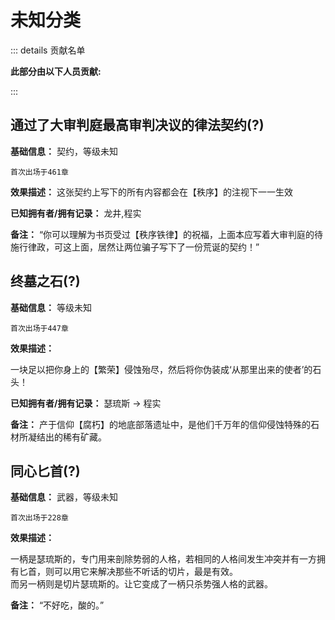 # 未知分类

::: details 贡献名单

**此部分由以下人员贡献:**
<MemberBlock :members="teamMembers" />

<script setup>


const teamMembers = [
          {
    avatar: 'https://q1.qlogo.cn/g?b=qq&nk=1261815798&s=640',
    text: '几个孤独',
  },
 {
    avatar: 'https://q1.qlogo.cn/g?b=qq&nk=410757752&s=640',
    text: 'Mueo',
  },
];
</script>

:::

## 通过了大审判庭最高审判决议的律法契约(?)

**基础信息：** 契约，等级未知

`首次出场于461章`

**效果描述：** 这张契约上写下的所有内容都会在【秩序】的注视下一一生效

**已知拥有者/拥有记录：** 龙井,程实

**备注：** “你可以理解为书页受过【秩序铁律】的祝福，上面本应写着大审判庭的待施行律政，可这上面，居然让两位骗子写下了一份荒诞的契约！”

## 终墓之石(?)

**基础信息：** 等级未知

`首次出场于447章`

**效果描述：**

一块足以把你身上的【繁荣】侵蚀殆尽，然后将你伪装成‘从那里出来的使者’的石头！

**已知拥有者/拥有记录：** 瑟琉斯 → 程实

**备注：** 产于信仰【腐朽】的地底部落遗址中，是他们千万年的信仰侵蚀特殊的石材所凝结出的稀有矿藏。

## 同心匕首(?)

**基础信息：** 武器，等级未知

`首次出场于228章`

**效果描述：**

一柄是瑟琉斯的，专门用来剖除势弱的人格，若相同的人格间发生冲突并有一方拥有匕首，则可以用它来解决那些不听话的切片，最是有效。   
而另一柄则是切片瑟琉斯的。让它变成了一柄只杀势强人格的武器。

**备注：** “不好吃，酸的。”
